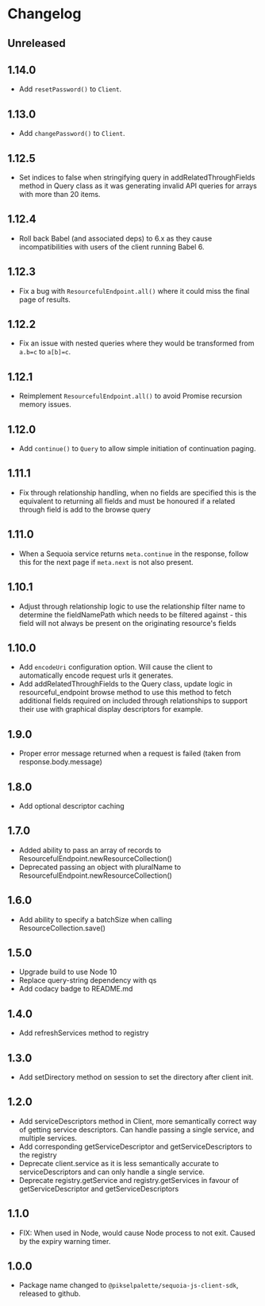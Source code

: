 # Changelog

## Unreleased

## 1.14.0

- Add `resetPassword()` to `Client`.

## 1.13.0

- Add `changePassword()` to `Client`.

## 1.12.5

- Set indices to false when stringifying query in addRelatedThroughFields method in Query class as it was generating invalid API queries for arrays with more than 20 items.

## 1.12.4

- Roll back Babel (and associated deps) to 6.x as they cause incompatibilities with users of the client running Babel 6.

## 1.12.3

- Fix a bug with `ResourcefulEndpoint.all()` where it could miss the final page of results.

## 1.12.2

- Fix an issue with nested queries where they would be transformed from `a.b=c` to `a[b]=c`.

## 1.12.1

- Reimplement `ResourcefulEndpoint.all()` to avoid Promise recursion memory issues.

## 1.12.0

- Add `continue()` to `Query` to allow simple initiation of continuation paging.

## 1.11.1

- Fix through relationship handling, when no fields are specified this is the equivalent to returning all fields and must be honoured if a related through field is add to the browse query

## 1.11.0

- When a Sequoia service returns `meta.continue` in the response, follow this for the next page if `meta.next` is not also present.

## 1.10.1

- Adjust through relationship logic to use the relationship filter name to determine the fieldNamePath which needs to be filtered against - this field will not always be present on the originating resource's fields

## 1.10.0

- Add `encodeUri` configuration option. Will cause the client to automatically encode request urls it generates.
- Add addRelatedThroughFields to the Query class, update logic in resourceful_endpoint browse method to use this method to fetch additional fields required on included through relationships to support their use with graphical display descriptors for example.

## 1.9.0

- Proper error message returned when a request is failed (taken from response.body.message)

## 1.8.0

- Add optional descriptor caching

## 1.7.0

- Added ability to pass an array of records to ResourcefulEndpoint.newResourceCollection()
- Deprecated passing an object with pluralName to ResourcefulEndpoint.newResourceCollection()

## 1.6.0

- Add ability to specify a batchSize when calling ResourceCollection.save()

## 1.5.0

- Upgrade build to use Node 10
- Replace query-string dependency with qs
- Add codacy badge to README.md

## 1.4.0

- Add refreshServices method to registry

## 1.3.0

- Add setDirectory method on session to set the directory after client init.

## 1.2.0

- Add serviceDescriptors method in Client, more semantically correct way of getting service descriptors. Can handle passing a single service, and multiple services.
- Add corresponding getServiceDescriptor and getServiceDescriptors to the registry
- Deprecate client.service as it is less semantically accurate to serviceDescriptors and can only handle a single service.
- Deprecate registry.getService and registry.getServices in favour of getServiceDescriptor and getServiceDescriptors

## 1.1.0

- FIX: When used in Node, would cause Node process to not exit. Caused by the expiry warning timer.

## 1.0.0

- Package name changed to `@pikselpalette/sequoia-js-client-sdk`, released to github.
